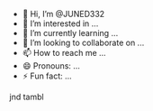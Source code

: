 - 👋 Hi, I’m @JUNED332
- 👀 I’m interested in ...
- 🌱 I’m currently learning ...
- 💞️ I’m looking to collaborate on ...
- 📫 How to reach me ...
- 😄 Pronouns: ...
- ⚡ Fun fact: ...

<!---
JUNED332/JUNED332 is a ✨ special ✨ repository because its `README.md` (this file) appears on your GitHub profile.
You can click the Preview link to take a look at your changes.
--->jnd tambl


